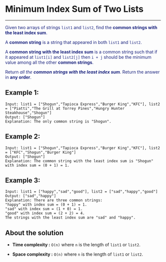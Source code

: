 # Minimum Index Sum of Two Lists

---

<font color="#1a237e">

Given two arrays of strings `list1` and `list2`, find the **common strings with the least index sum**.

A **common string** is a string that appeared in both `list1` and `list2`.

A **common string with the least index sum** is a common string such that if it appeared at `list1[i]` and `list2[j]` then `i + j` should be the minimum value among all the other **common strings**.

Return _all the **common strings with the least index sum**_. Return the answer in **any order**.</font>

## Example 1:

```
Input: list1 = ["Shogun","Tapioca Express","Burger King","KFC"], list2 = ["Piatti","The Grill at Torrey Pines","Hungry Hunter Steakhouse","Shogun"]
Output: ["Shogun"]
Explanation: The only common string is "Shogun".
```

## Example 2:

```
Input: list1 = ["Shogun","Tapioca Express","Burger King","KFC"], list2 = ["KFC","Shogun","Burger King"]
Output: ["Shogun"]
Explanation: The common string with the least index sum is "Shogun" with index sum = (0 + 1) = 1.
```

## Example 3:

```
Input: list1 = ["happy","sad","good"], list2 = ["sad","happy","good"]
Output: ["sad","happy"]
Explanation: There are three common strings:
"happy" with index sum = (0 + 1) = 1.
"sad" with index sum = (1 + 0) = 1.
"good" with index sum = (2 + 2) = 4.
The strings with the least index sum are "sad" and "happy".
```

## About the solution

- **Time complexity :** `O(n)` where `n` is the length of `list1` or `list2`.

- **Space complexity :** `O(n)` where `n` is the length of `list1` or `list2`.
